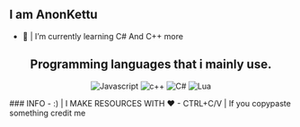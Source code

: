 ## I am AnonKettu
- 🌱 | I’m currently learning C# And C++ more

<h2 align="center">Programming languages that i mainly use.</h2>
<p align="center">
  <img alt="Javascript" src="https://img.shields.io/badge/-JavaScript-090909?style=for-the-badge&logo=JavaScript&logoColor=E9D54D"></a> 
  <img alt="c++" src="https://img.shields.io/badge/-C++-090909?style=for-the-badge&logo=C%2b%2b&logoColor=6296CC"></a> 
  <img alt="C#" src="https://img.shields.io/badge/-C#-090909?style=for-the-badge&logo=C%2b%2b&logoColor=6296CC"></a> 
  <img alt="Lua" src=""></a> 
</p>
### INFO
- :) | I MAKE RESOURCES WITH ❤
- CTRL+C/V | If you copypaste something credit me

